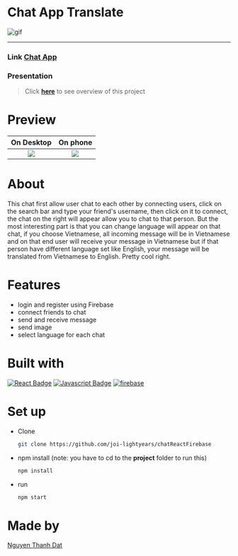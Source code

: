 # Chat App Translate
<img align="middle" alt="gif" src="https://media.giphy.com/media/4ow1spyyFeiZewFEQ1/giphy.gif"> 

---
### Link  [Chat App](https://pdbbchat.vercel.app/)

### Presentation
> Click **[here](https://streamable.com/e/9k3t5z)** to see overview of this project


<!-- <div style="width:100%;height:0px;position:relative;padding-bottom:56.395%;"><iframe src="https://streamable.com/e/9k3t5z" frameborder="0" width="100%" height="100%" allowfullscreen style="width:100%;height:100%;position:absolute;left:0px;top:0px;overflow:hidden;"></iframe></div> -->


# Preview
On Desktop             |  On phone
:-------------------------:|:-------------------------:
![](https://i.ibb.co/c3HJPDH/Screenshot-2023-04-15-152246.png)  |  ![](https://i.ibb.co/L6WSPLs/Screenshot-2023-04-15-145642.png)

# About
This chat first allow user chat to each other by connecting users, click on the search bar and type your friend's username, then click on it to connect, the chat on the right will appear allow you to chat to that person.
But the most interesting part is that you can change language will appear on that chat, if you choose Vietnamese, all incoming message will be in Vietnamese and on that end user will receive your message in Vietnamese but if that person have different language set like English, your message will be translated from Vietnamese to English. Pretty cool right.

# Features
- login and register using Firebase
- connect friends to chat
- send and receive message
- send image
- select language for each chat

# Built with
[![React Badge](https://img.shields.io/badge/-React-61DBFB?style=for-the-badge&labelColor=black&logo=react&logoColor=61DBFB)](#) [![Javascript Badge](https://img.shields.io/badge/-Javascript-F0DB4F?style=for-the-badge&labelColor=black&logo=javascript&logoColor=F0DB4F)](#) [![firebase](https://img.shields.io/badge/Firebase-039BE5?style=for-the-badge&logo=Firebase&logoColor=white)](#)

# Set up
- Clone
    ```sh
    git clone https://github.com/joi-lightyears/chatReactFirebase
    ```
- npm install (note: you have to cd to the **project** folder to run this)
    ```sh
    npm install
    ```
- run
    ```sh
    npm start
    ```

 # Made by
[Nguyen Thanh Dat](https://github.com/joi-lightyears)

